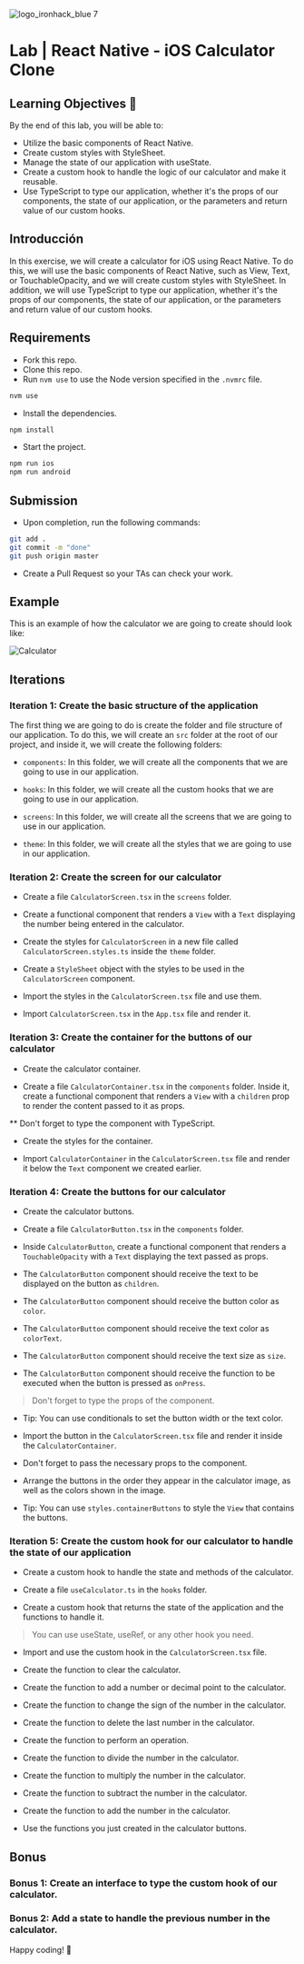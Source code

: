 ![logo_ironhack_blue 7](https://user-images.githubusercontent.com/23629340/40541063-a07a0a8a-601a-11e8-91b5-2f13e4e6b441.png)

# Lab | React Native - iOS Calculator Clone

## Learning Objectives :notebook:

By the end of this lab, you will be able to:

- Utilize the basic components of React Native.
- Create custom styles with StyleSheet.
- Manage the state of our application with useState.
- Create a custom hook to handle the logic of our calculator and make it reusable.
- Use TypeScript to type our application, whether it's the props of our components, the state of our application, or the parameters and return value of our custom hooks.

## Introducción

In this exercise, we will create a calculator for iOS using React Native. To do this, we will use the basic components of React Native, such as View, Text, or TouchableOpacity, and we will create custom styles with StyleSheet. In addition, we will use TypeScript to type our application, whether it's the props of our components, the state of our application, or the parameters and return value of our custom hooks.

## Requirements

- Fork this repo.
- Clone this repo.
- Run `nvm use` to use the Node version specified in the `.nvmrc` file.

```bash
nvm use
```

- Install the dependencies.

```bash
npm install
```

- Start the project.

```bash
npm run ios
npm run android
```

## Submission

- Upon completion, run the following commands:

```bash
git add .
git commit -m "done"
git push origin master
```

- Create a Pull Request so your TAs can check your work.

## Example

This is an example of how the calculator we are going to create should look like:

![Calculator](./assets/calculator.GIF)

## Iterations

### Iteration 1: Create the basic structure of the application

The first thing we are going to do is create the folder and file structure of our application. To do this, we will create an `src` folder at the root of our project, and inside it, we will create the following folders:

- `components`: In this folder, we will create all the components that we are going to use in our application.

- `hooks`: In this folder, we will create all the custom hooks that we are going to use in our application.

- `screens`: In this folder, we will create all the screens that we are going to use in our application.

- `theme`: In this folder, we will create all the styles that we are going to use in our application.

### Iteration 2: Create the screen for our calculator

- Create a file `CalculatorScreen.tsx` in the `screens` folder.

- Create a functional component that renders a `View` with a `Text` displaying the number being entered in the calculator.

- Create the styles for `CalculatorScreen` in a new file called `CalculatorScreen.styles.ts` inside the `theme` folder.

- Create a `StyleSheet` object with the styles to be used in the `CalculatorScreen` component.

- Import the styles in the `CalculatorScreen.tsx` file and use them.

- Import `CalculatorScreen.tsx` in the `App.tsx` file and render it.

### Iteration 3: Create the container for the buttons of our calculator

- Create the calculator container.

- Create a file `CalculatorContainer.tsx` in the `components` folder. Inside it, create a functional component that renders a `View` with a `children` prop to render the content passed to it as props.

\*\* Don't forget to type the component with TypeScript.

- Create the styles for the container.

- Import `CalculatorContainer` in the `CalculatorScreen.tsx` file and render it below the `Text` component we created earlier.

### Iteration 4: Create the buttons for our calculator

- Create the calculator buttons.

- Create a file `CalculatorButton.tsx` in the `components` folder.

- Inside `CalculatorButton`, create a functional component that renders a `TouchableOpacity` with a `Text` displaying the text passed as props.

- The `CalculatorButton` component should receive the text to be displayed on the button as `children`.

- The `CalculatorButton` component should receive the button color as `color`.

- The `CalculatorButton` component should receive the text color as `colorText`.

- The `CalculatorButton` component should receive the text size as `size`.

- The `CalculatorButton` component should receive the function to be executed when the button is pressed as `onPress`.

> Don't forget to type the props of the component.

- Tip: You can use conditionals to set the button width or the text color.

- Import the button in the `CalculatorScreen.tsx` file and render it inside the `CalculatorContainer`.

- Don't forget to pass the necessary props to the component.

- Arrange the buttons in the order they appear in the calculator image, as well as the colors shown in the image.

* Tip: You can use `styles.containerButtons` to style the `View` that contains the buttons.

### Iteration 5: Create the custom hook for our calculator to handle the state of our application

- Create a custom hook to handle the state and methods of the calculator.

- Create a file `useCalculator.ts` in the `hooks` folder.

- Create a custom hook that returns the state of the application and the functions to handle it.

> You can use useState, useRef, or any other hook you need.

- Import and use the custom hook in the `CalculatorScreen.tsx` file.

- Create the function to clear the calculator.

- Create the function to add a number or decimal point to the calculator.

- Create the function to change the sign of the number in the calculator.

- Create the function to delete the last number in the calculator.

- Create the function to perform an operation.

- Create the function to divide the number in the calculator.

- Create the function to multiply the number in the calculator.

- Create the function to subtract the number in the calculator.

- Create the function to add the number in the calculator.

- Use the functions you just created in the calculator buttons.

## Bonus

### Bonus 1: Create an interface to type the custom hook of our calculator.

### Bonus 2: Add a state to handle the previous number in the calculator.

Happy coding! 💙
